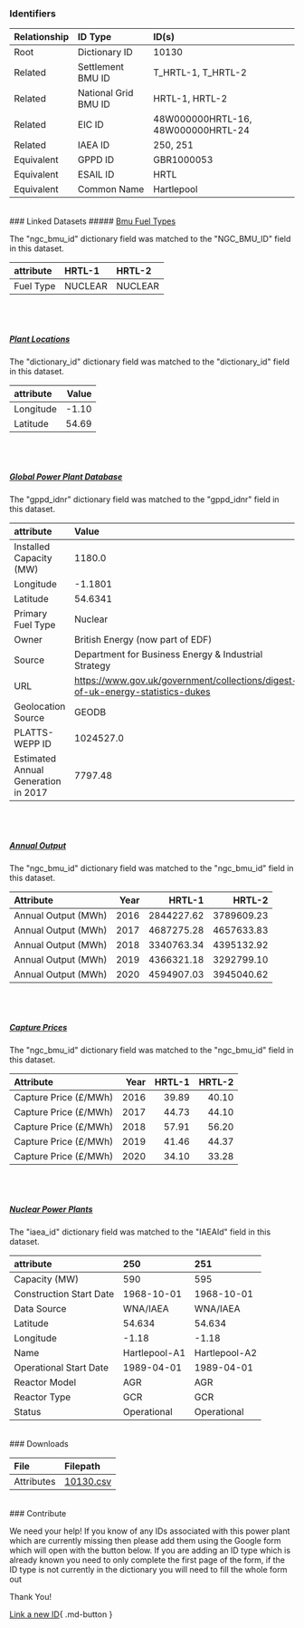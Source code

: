 ### Identifiers

| Relationship   | ID Type              | ID(s)                              |
|:---------------|:---------------------|:-----------------------------------|
| Root           | Dictionary ID        | 10130                              |
| Related        | Settlement BMU ID    | T_HRTL-1, T_HRTL-2                 |
| Related        | National Grid BMU ID | HRTL-1, HRTL-2                     |
| Related        | EIC ID               | 48W000000HRTL-16, 48W000000HRTL-24 |
| Related        | IAEA ID              | 250, 251                           |
| Equivalent     | GPPD ID              | GBR1000053                         |
| Equivalent     | ESAIL ID             | HRTL                               |
| Equivalent     | Common Name          | Hartlepool                         |

<br>
### Linked Datasets
##### <a href="https://osuked.github.io/Power-Station-Dictionary/datasets/bmu-fuel-types">Bmu Fuel Types</a>



The "ngc_bmu_id" dictionary field was matched to the "NGC_BMU_ID" field in this dataset.

| attribute   | HRTL-1   | HRTL-2   |
|:------------|:---------|:---------|
| Fuel Type   | NUCLEAR  | NUCLEAR  |

<br><br>
##### <a href="https://osuked.github.io/Power-Station-Dictionary/datasets/plant-locations">Plant Locations</a>



The "dictionary_id" dictionary field was matched to the "dictionary_id" field in this dataset.

| attribute   |   Value |
|:------------|--------:|
| Longitude   |   -1.10 |
| Latitude    |   54.69 |

<br><br>
##### <a href="https://osuked.github.io/Power-Station-Dictionary/datasets/global-power-plant-database">Global Power Plant Database</a>



The "gppd_idnr" dictionary field was matched to the "gppd_idnr" field in this dataset.

| attribute                           | Value                                                                          |
|:------------------------------------|:-------------------------------------------------------------------------------|
| Installed Capacity (MW)             | 1180.0                                                                         |
| Longitude                           | -1.1801                                                                        |
| Latitude                            | 54.6341                                                                        |
| Primary Fuel Type                   | Nuclear                                                                        |
| Owner                               | British Energy (now part of EDF)                                               |
| Source                              | Department for Business Energy & Industrial Strategy                           |
| URL                                 | https://www.gov.uk/government/collections/digest-of-uk-energy-statistics-dukes |
| Geolocation Source                  | GEODB                                                                          |
| PLATTS-WEPP ID                      | 1024527.0                                                                      |
| Estimated Annual Generation in 2017 | 7797.48                                                                        |

<br><br>
##### <a href="https://osuked.github.io/Power-Station-Dictionary/datasets/annual-output">Annual Output</a>



The "ngc_bmu_id" dictionary field was matched to the "ngc_bmu_id" field in this dataset.

| Attribute           |   Year |     HRTL-1 |     HRTL-2 |
|:--------------------|-------:|-----------:|-----------:|
| Annual Output (MWh) |   2016 | 2844227.62 | 3789609.23 |
| Annual Output (MWh) |   2017 | 4687275.28 | 4657633.83 |
| Annual Output (MWh) |   2018 | 3340763.34 | 4395132.92 |
| Annual Output (MWh) |   2019 | 4366321.18 | 3292799.10 |
| Annual Output (MWh) |   2020 | 4594907.03 | 3945040.62 |

<br><br>
##### <a href="https://osuked.github.io/Power-Station-Dictionary/datasets/capture-prices">Capture Prices</a>



The "ngc_bmu_id" dictionary field was matched to the "ngc_bmu_id" field in this dataset.

| Attribute             |   Year |   HRTL-1 |   HRTL-2 |
|:----------------------|-------:|---------:|---------:|
| Capture Price (£/MWh) |   2016 |    39.89 |    40.10 |
| Capture Price (£/MWh) |   2017 |    44.73 |    44.10 |
| Capture Price (£/MWh) |   2018 |    57.91 |    56.20 |
| Capture Price (£/MWh) |   2019 |    41.46 |    44.37 |
| Capture Price (£/MWh) |   2020 |    34.10 |    33.28 |

<br><br>
##### <a href="https://osuked.github.io/Power-Station-Dictionary/datasets/nuclear-power-plants">Nuclear Power Plants</a>



The "iaea_id" dictionary field was matched to the "IAEAId" field in this dataset.

| attribute               | 250           | 251           |
|:------------------------|:--------------|:--------------|
| Capacity (MW)           | 590           | 595           |
| Construction Start Date | 1968-10-01    | 1968-10-01    |
| Data Source             | WNA/IAEA      | WNA/IAEA      |
| Latitude                | 54.634        | 54.634        |
| Longitude               | -1.18         | -1.18         |
| Name                    | Hartlepool-A1 | Hartlepool-A2 |
| Operational Start Date  | 1989-04-01    | 1989-04-01    |
| Reactor Model           | AGR           | AGR           |
| Reactor Type            | GCR           | GCR           |
| Status                  | Operational   | Operational   |


<br>
### Downloads


| File       | Filepath                                                                              |
|:-----------|:--------------------------------------------------------------------------------------|
| Attributes | [10130.csv](https://osuked.github.io/Power-Station-Dictionary/object_attrs/10130.csv) |


<br>
### Contribute

We need your help! If you know of any IDs associated with this power plant which are currently missing then please add them using the Google form which will open with the button below. If you are adding an ID type which is already known you need to only complete the first page of the form, if the ID type is not currently in the dictionary you will need to fill the whole form out

Thank You!

[Link a new ID](https://docs.google.com/forms/d/e/1FAIpQLSc5jRsQ7NgiLLXbwo9PUdwTQyuqbRwThltG56-o6NVSe7E_nw/viewform?usp=pp_url&entry.251912331=10130){ .md-button }